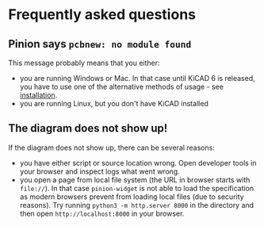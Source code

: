 # Frequently asked questions

## Pinion says `pcbnew: no module found`

This message probably means that you either:

- you are running Windows or Mac. In that case until KiCAD 6 is released, you
  have to use one of the alternative methods of usage - see
  [installation](installation.md).
- you are running Linux, but you don't have KiCAD installed

## The diagram does not show up!

If the diagram does not show up, there can be several reasons:

- you have either script or source location wrong. Open developer tools in your
  browser and inspect logs what went wrong.
- you open a page from local file system (the URL in browser starts with
  `file://`). In that case `pinion-widget` is not able to load the specification
  as modern browsers prevent from loading local files (due to security reasons).
  Try running `python3 -m http.server 8000` in the directory and then open
  `http://localhost:8000` in your browser.
